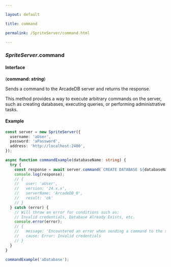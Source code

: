 ```yaml
---

layout: default

title: command

permalink: /SpriteServer/command.html

---
```


### _SpriteServer_.command

#### Interface

(**command: *string***)

Sends a command to the ArcadeDB server and returns the response.

This method provides a way to execute arbitrary commands on the server, such as creating databases, executing queries, or performing administrative tasks.

#### Example

```ts
const server = new SpriteServer({
  username: 'aUser',
  password: 'aPassword',
  address: 'http://localhost:2480',
});

async function commandExample(databaseName: string) {
  try {
    const response = await server.command(`CREATE DATABASE ${databaseName}`);
    console.log(response);
    // {
    //   user: 'aUser',
    //   version: '24.x.x',
    //   serverName: 'ArcadeDB_0',
    //   result: 'ok'
    // }
  } catch (error) {
    // Will throw an error for conditions such as:
    // Invalid credentials, Database Already Exists, etc.
    console.error(error);
    // {
    //   message: 'Encountered an error when sending a command to the server.',
    //   cause: Error: Invalid credentials
    // }
  }
}

commandExample('aDatabase');
```

